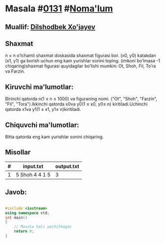 
<h1>Masala #<a href="https://robocontest.uz/tasks/0131">0131</a> #<a href="https://robocontest.uz/tasks?category=1">Noma'lum</a></h1>
<h2> Muallif: <a href="https://robocontest.uz/profile/dxz05">Dilshodbek Xo'jayev</a></h2>
<h2>Shaxmat</h2>
<p>n × n o’lchamli shaxmat doskasida shaxmat figurasi bor. (x0, y0) katakdan (x1, y1) ga borish uchun eng kam yurishlar sonini toping. (imkoni bo’lmasa -1 chiqaring)shaxmat figurasi quyidagilar bo’lishi mumkin: Ot, Shoh, Fil, To’ra va Farzin.</p>
<h2>Kiruvchi ma'lumotlar:</h2>
<p>Birinchi qatorda n(1 ≤ n ≤ 1000) va figuraning nomi. ("Ot", "Shoh", "Farzin", "Fil", "Tora").Ikkinchi qatorda x0va y0(1 ≤ x0, y0≤ n) kiritiladi.Uchinchi qatorda x1va y1(1 ≤ x1, y1≤ n)kiritiladi.</p>
<h2>Chiquvchi ma'lumotlar:</h2>
<p>Bitta qatorda eng kam yurishlar sonini chiqaring.</p>
<h2>Misollar</h2>
<table>
    <thead>
        <tr>
            <th>#</th>
            <th>input.txt</th>
            <th>output.txt</th>
        </tr>
    </thead>
    <tbody>
            <tr>
                <td>1</td>
                <td>5 Shoh
4 4
1 5</td>
                <td>3</td>
            </tr>
    </tbody>
    </table>
    
<h2>Javob:</h2>

######
```cpp
#include <iostream>
using namespace std;
int main()
{
    // Masala hali yechilmagan
    return 0;
}
```
